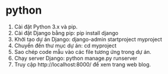 # python
1. Cài đặt Python 3.x và pip.
2. Cài đặt Django bằng pip: pip install django
3. Khởi tạo dự án Django: django-admin startproject myproject
4. Chuyển đến thư mục dự án: cd myproject
5. Sao chép code mẫu vào các file tương ứng trong dự án.
6. Chạy server Django: python manage.py runserver
7. Truy cập http://localhost:8000/ để xem trang web blog.
